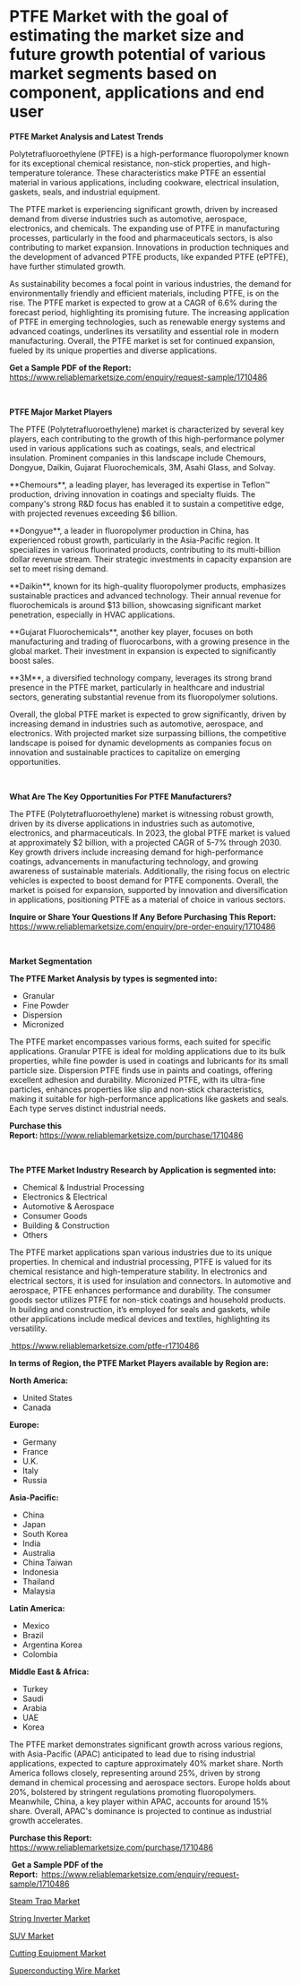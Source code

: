 <p><h1>PTFE Market with the goal of estimating the market size and future growth potential of various market segments based on component, applications and end user</h1></p><p><strong>PTFE Market Analysis and Latest Trends</strong></p>
<p><p>Polytetrafluoroethylene (PTFE) is a high-performance fluoropolymer known for its exceptional chemical resistance, non-stick properties, and high-temperature tolerance. These characteristics make PTFE an essential material in various applications, including cookware, electrical insulation, gaskets, seals, and industrial equipment.</p><p>The PTFE market is experiencing significant growth, driven by increased demand from diverse industries such as automotive, aerospace, electronics, and chemicals. The expanding use of PTFE in manufacturing processes, particularly in the food and pharmaceuticals sectors, is also contributing to market expansion. Innovations in production techniques and the development of advanced PTFE products, like expanded PTFE (ePTFE), have further stimulated growth.</p><p>As sustainability becomes a focal point in various industries, the demand for environmentally friendly and efficient materials, including PTFE, is on the rise. The PTFE market is expected to grow at a CAGR of 6.6% during the forecast period, highlighting its promising future. The increasing application of PTFE in emerging technologies, such as renewable energy systems and advanced coatings, underlines its versatility and essential role in modern manufacturing. Overall, the PTFE market is set for continued expansion, fueled by its unique properties and diverse applications.</p></p>
<p><strong>Get a Sample PDF of the Report:&nbsp;</strong> <a href="https://www.reliablemarketsize.com/enquiry/request-sample/1710486?utm_campaign=1773&utm_medium=2&utm_source=Github&utm_content=ia&utm_term=22102024&utm_id=ptfe">https://www.reliablemarketsize.com/enquiry/request-sample/1710486</a></p>
<p>&nbsp;</p>
<p><strong>PTFE Major Market Players</strong></p>
<p><p>The PTFE (Polytetrafluoroethylene) market is characterized by several key players, each contributing to the growth of this high-performance polymer used in various applications such as coatings, seals, and electrical insulation. Prominent companies in this landscape include Chemours, Dongyue, Daikin, Gujarat Fluorochemicals, 3M, Asahi Glass, and Solvay.</p><p>**Chemours**, a leading player, has leveraged its expertise in Teflon™ production, driving innovation in coatings and specialty fluids. The company's strong R&D focus has enabled it to sustain a competitive edge, with projected revenues exceeding $6 billion. </p><p>**Dongyue**, a leader in fluoropolymer production in China, has experienced robust growth, particularly in the Asia-Pacific region. It specializes in various fluorinated products, contributing to its multi-billion dollar revenue stream. Their strategic investments in capacity expansion are set to meet rising demand.</p><p>**Daikin**, known for its high-quality fluoropolymer products, emphasizes sustainable practices and advanced technology. Their annual revenue for fluorochemicals is around $13 billion, showcasing significant market penetration, especially in HVAC applications.</p><p>**Gujarat Fluorochemicals**, another key player, focuses on both manufacturing and trading of fluorocarbons, with a growing presence in the global market. Their investment in expansion is expected to significantly boost sales.</p><p>**3M**, a diversified technology company, leverages its strong brand presence in the PTFE market, particularly in healthcare and industrial sectors, generating substantial revenue from its fluoropolymer solutions.</p><p>Overall, the global PTFE market is expected to grow significantly, driven by increasing demand in industries such as automotive, aerospace, and electronics. With projected market size surpassing billions, the competitive landscape is poised for dynamic developments as companies focus on innovation and sustainable practices to capitalize on emerging opportunities.</p></p>
<p>&nbsp;</p>
<p><strong>What Are The Key Opportunities For PTFE Manufacturers?</strong></p>
<p><p>The PTFE (Polytetrafluoroethylene) market is witnessing robust growth, driven by its diverse applications in industries such as automotive, electronics, and pharmaceuticals. In 2023, the global PTFE market is valued at approximately $2 billion, with a projected CAGR of 5-7% through 2030. Key growth drivers include increasing demand for high-performance coatings, advancements in manufacturing technology, and growing awareness of sustainable materials. Additionally, the rising focus on electric vehicles is expected to boost demand for PTFE components. Overall, the market is poised for expansion, supported by innovation and diversification in applications, positioning PTFE as a material of choice in various sectors.</p></p>
<p><strong>Inquire or Share Your Questions If Any Before Purchasing This Report:</strong> <a href="https://www.reliablemarketsize.com/enquiry/pre-order-enquiry/1710486?utm_campaign=1773&utm_medium=2&utm_source=Github&utm_content=ia&utm_term=22102024&utm_id=ptfe">https://www.reliablemarketsize.com/enquiry/pre-order-enquiry/1710486</a></p>
<p>&nbsp;</p>
<p><strong>Market Segmentation</strong></p>
<p><strong>The PTFE Market Analysis by types is segmented into:</strong></p>
<p><ul><li>Granular</li><li>Fine Powder</li><li>Dispersion</li><li>Micronized</li></ul></p>
<p><p>The PTFE market encompasses various forms, each suited for specific applications. Granular PTFE is ideal for molding applications due to its bulk properties, while fine powder is used in coatings and lubricants for its small particle size. Dispersion PTFE finds use in paints and coatings, offering excellent adhesion and durability. Micronized PTFE, with its ultra-fine particles, enhances properties like slip and non-stick characteristics, making it suitable for high-performance applications like gaskets and seals. Each type serves distinct industrial needs.</p></p>
<p><strong>Purchase this Report:&nbsp;</strong><a href="https://www.reliablemarketsize.com/purchase/1710486?utm_campaign=1773&utm_medium=2&utm_source=Github&utm_content=ia&utm_term=22102024&utm_id=ptfe">https://www.reliablemarketsize.com/purchase/1710486</a></p>
<p>&nbsp;</p>
<p><strong>The PTFE Market Industry Research by Application is segmented into:</strong></p>
<p><ul><li>Chemical & Industrial Processing</li><li>Electronics & Electrical</li><li>Automotive & Aerospace</li><li>Consumer Goods</li><li>Building & Construction</li><li>Others</li></ul></p>
<p><p>The PTFE market applications span various industries due to its unique properties. In chemical and industrial processing, PTFE is valued for its chemical resistance and high-temperature stability. In electronics and electrical sectors, it is used for insulation and connectors. In automotive and aerospace, PTFE enhances performance and durability. The consumer goods sector utilizes PTFE for non-stick coatings and household products. In building and construction, it’s employed for seals and gaskets, while other applications include medical devices and textiles, highlighting its versatility.</p></p>
<p><a href="https://www.reliablemarketsize.com/ptfe-r1710486?utm_campaign=1773&utm_medium=2&utm_source=Github&utm_content=ia&utm_term=22102024&utm_id=ptfe">&nbsp;https://www.reliablemarketsize.com/ptfe-r1710486</a></p>
<p><strong>In terms of Region, the PTFE Market Players available by Region are:</strong></p>
<p>
    <p> <strong> North America: </strong>
        <ul>
            <li>United States</li>
            <li>Canada</li>
        </ul>
        </p> 
    <p> <strong> Europe: </strong>
        <ul>
            <li>Germany</li>
            <li>France</li>
            <li>U.K.</li>
            <li>Italy</li>
            <li>Russia</li>
        </ul>
        </p> 
    <p> <strong> Asia-Pacific: </strong>
        <ul>
            <li>China</li>
            <li>Japan</li>
            <li>South Korea</li>
            <li>India</li>
            <li>Australia</li>
            <li>China Taiwan</li>
            <li>Indonesia</li>
            <li>Thailand</li>
            <li>Malaysia</li>
        </ul>
        </p> 
    <p> <strong> Latin America: </strong>
        <ul>
            <li>Mexico</li>
            <li>Brazil</li>
            <li>Argentina Korea</li>
            <li>Colombia</li>
        </ul>
        </p> 
    <p> <strong> Middle East & Africa: </strong>
        <ul>
            <li>Turkey</li>
            <li>Saudi</li>
            <li>Arabia</li>
            <li>UAE</li>
            <li>Korea</li>
        </ul>
    </p>
    </p>
<p><p>The PTFE market demonstrates significant growth across various regions, with Asia-Pacific (APAC) anticipated to lead due to rising industrial applications, expected to capture approximately 40% market share. North America follows closely, representing around 25%, driven by strong demand in chemical processing and aerospace sectors. Europe holds about 20%, bolstered by stringent regulations promoting fluoropolymers. Meanwhile, China, a key player within APAC, accounts for around 15% share. Overall, APAC's dominance is projected to continue as industrial growth accelerates.</p></p>
<p><strong>Purchase this Report: </strong><a href="https://www.reliablemarketsize.com/purchase/1710486?utm_campaign=1773&utm_medium=2&utm_source=Github&utm_content=ia&utm_term=22102024&utm_id=ptfe">https://www.reliablemarketsize.com/purchase/1710486</a></p>
<p>&nbsp;<strong>Get a Sample PDF of the Report:&nbsp;&nbsp;</strong><a href="https://www.reliablemarketsize.com/enquiry/request-sample/1710486?utm_campaign=1773&utm_medium=2&utm_source=Github&utm_content=ia&utm_term=22102024&utm_id=ptfe">https://www.reliablemarketsize.com/enquiry/request-sample/1710486</a></p>
<p><strong></strong></p>
<p><p><a href="https://www.linkedin.com/pulse/charting-future-comprehensive-analysis-global-steam-trap-0nj7e?utm_campaign=1773&utm_medium=2&utm_source=Github&utm_content=ia&utm_term=22102024&utm_id=ptfe">Steam Trap Market</a></p><p><a href="https://www.linkedin.com/pulse/market-leaders-laggards-global-string-inverter-trends-bmlwe?utm_campaign=1773&utm_medium=2&utm_source=Github&utm_content=ia&utm_term=22102024&utm_id=ptfe">String Inverter Market</a></p><p><a href="https://www.linkedin.com/pulse/suv-market-evolution-future-outlook-forecasting-industry-trends-80ioe?utm_campaign=1773&utm_medium=2&utm_source=Github&utm_content=ia&utm_term=22102024&utm_id=ptfe">SUV Market</a></p><p><a href="https://www.linkedin.com/pulse/cutting-equipment-market-essentials-key-players-demand-sjpve?utm_campaign=1773&utm_medium=2&utm_source=Github&utm_content=ia&utm_term=22102024&utm_id=ptfe">Cutting Equipment Market</a></p><p><a href="https://www.linkedin.com/pulse/superconducting-wire-market-global-regional-analysis-hzbge?utm_campaign=1773&utm_medium=2&utm_source=Github&utm_content=ia&utm_term=22102024&utm_id=ptfe">Superconducting Wire Market</a></p></p>